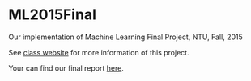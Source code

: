 # ML2015Final
Our implementation of Machine Learning Final Project, NTU, Fall, 2015

See [class website](http://www.csie.ntu.edu.tw/~htlin/course/ml15fall/) for more information of this project.

Your can find our final report [here](https://github.com/hsiaoyi0504/ML2015Final/blob/master/report/report.pdf).
